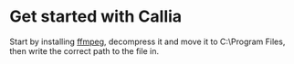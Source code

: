 # Get started with Callia

Start by installing [ffmpeg]('https://www.ffmpeg.org'), decompress it and move it to C:\Program Files, then write the correct path to the file in.

